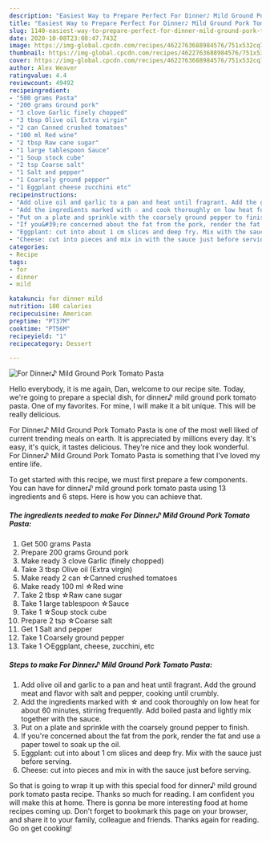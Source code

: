 ```yaml
---
description: "Easiest Way to Prepare Perfect For Dinner♪ Mild Ground Pork Tomato Pasta"
title: "Easiest Way to Prepare Perfect For Dinner♪ Mild Ground Pork Tomato Pasta"
slug: 1140-easiest-way-to-prepare-perfect-for-dinner-mild-ground-pork-tomato-pasta
date: 2020-10-08T23:08:47.743Z
image: https://img-global.cpcdn.com/recipes/4622763688984576/751x532cq70/for-dinner♪-mild-ground-pork-tomato-pasta-recipe-main-photo.jpg
thumbnail: https://img-global.cpcdn.com/recipes/4622763688984576/751x532cq70/for-dinner♪-mild-ground-pork-tomato-pasta-recipe-main-photo.jpg
cover: https://img-global.cpcdn.com/recipes/4622763688984576/751x532cq70/for-dinner♪-mild-ground-pork-tomato-pasta-recipe-main-photo.jpg
author: Alex Weaver
ratingvalue: 4.4
reviewcount: 49492
recipeingredient:
- "500 grams Pasta"
- "200 grams Ground pork"
- "3 clove Garlic finely chopped"
- "3 tbsp Olive oil Extra virgin"
- "2 can Canned crushed tomatoes"
- "100 ml Red wine"
- "2 tbsp Raw cane sugar"
- "1 large tablespoon Sauce"
- "1 Soup stock cube"
- "2 tsp Coarse salt"
- "1 Salt and pepper"
- "1 Coarsely ground pepper"
- "1 Eggplant cheese zucchini etc"
recipeinstructions:
- "Add olive oil and garlic to a pan and heat until fragrant. Add the ground meat and flavor with salt and pepper, cooking until crumbly."
- "Add the ingredients marked with ☆ and cook thoroughly on low heat for about 60 minutes, stirring frequently. Add boiled pasta and lightly mix together with the sauce."
- "Put on a plate and sprinkle with the coarsely ground pepper to finish."
- "If you&#39;re concerned about the fat from the pork, render the fat and use a paper towel to soak up the oil."
- "Eggplant: cut into about 1 cm slices and deep fry. Mix with the sauce just before serving."
- "Cheese: cut into pieces and mix in with the sauce just before serving."
categories:
- Recipe
tags:
- for
- dinner
- mild

katakunci: for dinner mild 
nutrition: 180 calories
recipecuisine: American
preptime: "PT37M"
cooktime: "PT56M"
recipeyield: "1"
recipecategory: Dessert

---
```



![For Dinner♪ Mild Ground Pork Tomato Pasta](https://img-global.cpcdn.com/recipes/4622763688984576/751x532cq70/for-dinner♪-mild-ground-pork-tomato-pasta-recipe-main-photo.jpg)

Hello everybody, it is me again, Dan, welcome to our recipe site. Today, we're going to prepare a special dish, for dinner♪ mild ground pork tomato pasta. One of my favorites. For mine, I will make it a bit unique. This will be really delicious.

For Dinner♪ Mild Ground Pork Tomato Pasta is one of the most well liked of current trending meals on earth. It is appreciated by millions every day. It's easy, it's quick, it tastes delicious. They're nice and they look wonderful. For Dinner♪ Mild Ground Pork Tomato Pasta is something that I've loved my entire life.




To get started with this recipe, we must first prepare a few components. You can have for dinner♪ mild ground pork tomato pasta using 13 ingredients and 6 steps. Here is how you can achieve that.

<!--inarticleads1-->

##### The ingredients needed to make For Dinner♪ Mild Ground Pork Tomato Pasta:

1. Get 500 grams Pasta
1. Prepare 200 grams Ground pork
1. Make ready 3 clove Garlic (finely chopped)
1. Take 3 tbsp Olive oil (Extra virgin)
1. Make ready 2 can ☆Canned crushed tomatoes
1. Make ready 100 ml ☆Red wine
1. Take 2 tbsp ☆Raw cane sugar
1. Take 1 large tablespoon ☆Sauce
1. Take 1 ☆Soup stock cube
1. Prepare 2 tsp ☆Coarse salt
1. Get 1 Salt and pepper
1. Take 1 Coarsely ground pepper
1. Take 1 ◇Eggplant, cheese, zucchini, etc




<!--inarticleads2-->

##### Steps to make For Dinner♪ Mild Ground Pork Tomato Pasta:

1. Add olive oil and garlic to a pan and heat until fragrant. Add the ground meat and flavor with salt and pepper, cooking until crumbly.
1. Add the ingredients marked with ☆ and cook thoroughly on low heat for about 60 minutes, stirring frequently. Add boiled pasta and lightly mix together with the sauce.
1. Put on a plate and sprinkle with the coarsely ground pepper to finish.
1. If you&#39;re concerned about the fat from the pork, render the fat and use a paper towel to soak up the oil.
1. Eggplant: cut into about 1 cm slices and deep fry. Mix with the sauce just before serving.
1. Cheese: cut into pieces and mix in with the sauce just before serving.




So that is going to wrap it up with this special food for dinner♪ mild ground pork tomato pasta recipe. Thanks so much for reading. I am confident you will make this at home. There is gonna be more interesting food at home recipes coming up. Don't forget to bookmark this page on your browser, and share it to your family, colleague and friends. Thanks again for reading. Go on get cooking!
